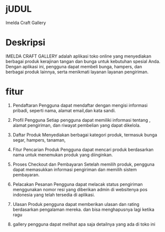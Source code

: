 # jUDUL
Imelda Craft Gallery


# Deskripsi
IMELDA CRAFT GALLERY adalah aplikasi toko online yang menyediakan berbagai produk kerajinan tangan dan bunga untuk kebutuhan spesial Anda. Dengan aplikasi ini, pengguna dapat membeli bunga, hampers, dan berbagai produk lainnya, serta menikmati layanan layanan pengiriman.


# fitur
1. Pendaftaran 
Pengguna dapat mendaftar dengan mengisi informasi pribadi, seperti nama, alamat email,dan kata sandi.

2. Profil Pengguna
Setiap pengguna dapat memiliki informasi tentang , alamat pengiriman, dan riwayat pembelian yang dapat dikelola.

3. Daftar Produk
Menyediakan berbagai kategori produk, termasuk bunga segar, hampers, tanaman,

4. Fitur Pencarian Produk
Pengguna dapat mencari produk berdasarkan nama untuk menemukan produk yang diinginkan.


5. Proses Checkout dan Pembayaran
Setelah memilih produk, pengguna dapat memasukkan informasi pengiriman dan memilih sistem pembayaran.

6. Pelacakan Pesanan
Pengguna dapat melacak status pengiriman menggunakan nomor resi yang diberikan admin di websitenya pos indonesia yang telah tersedia di aplikasi.

7. Ulasan Produk
pengguna dapat memberikan ulasan dan rating berdasarkan pengalaman mereka. dan bisa menghapusnya lagi ketika ragu

8. gallery
pengguna dapat melihat apa saja detailnya yang ada di toko ini